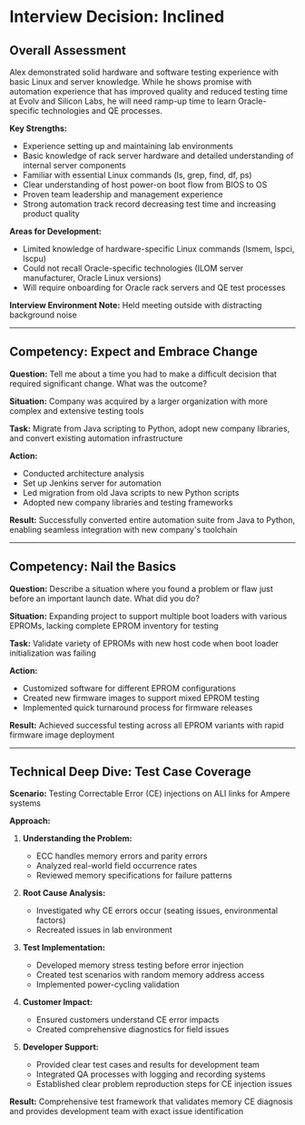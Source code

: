 # Interview Decision: Inclined

## Overall Assessment

Alex demonstrated solid hardware and software testing experience with basic Linux and server knowledge. While he shows promise with automation experience that has improved quality and reduced testing time at Evolv and Silicon Labs, he will need ramp-up time to learn Oracle-specific technologies and QE processes.

**Key Strengths:**
- Experience setting up and maintaining lab environments
- Basic knowledge of rack server hardware and detailed understanding of internal server components
- Familiar with essential Linux commands (ls, grep, find, df, ps)
- Clear understanding of host power-on boot flow from BIOS to OS
- Proven team leadership and management experience
- Strong automation track record decreasing test time and increasing product quality

**Areas for Development:**
- Limited knowledge of hardware-specific Linux commands (lsmem, lspci, lscpu)
- Could not recall Oracle-specific technologies (ILOM server manufacturer, Oracle Linux versions)
- Will require onboarding for Oracle rack servers and QE test processes

**Interview Environment Note:** Held meeting outside with distracting background noise

---

## Competency: Expect and Embrace Change

**Question:** Tell me about a time you had to make a difficult decision that required significant change. What was the outcome?

**Situation:** Company was acquired by a larger organization with more complex and extensive testing tools

**Task:** Migrate from Java scripting to Python, adopt new company libraries, and convert existing automation infrastructure

**Action:** 
- Conducted architecture analysis
- Set up Jenkins server for automation
- Led migration from old Java scripts to new Python scripts
- Adopted new company libraries and testing frameworks

**Result:** Successfully converted entire automation suite from Java to Python, enabling seamless integration with new company's toolchain

---

## Competency: Nail the Basics

**Question:** Describe a situation where you found a problem or flaw just before an important launch date. What did you do?

**Situation:** Expanding project to support multiple boot loaders with various EPROMs, lacking complete EPROM inventory for testing

**Task:** Validate variety of EPROMs with new host code when boot loader initialization was failing

**Action:**
- Customized software for different EPROM configurations
- Created new firmware images to support mixed EPROM testing
- Implemented quick turnaround process for firmware releases

**Result:** Achieved successful testing across all EPROM variants with rapid firmware image deployment

---

## Technical Deep Dive: Test Case Coverage

**Scenario:** Testing Correctable Error (CE) injections on ALI links for Ampere systems

**Approach:**
1. **Understanding the Problem:**
   - ECC handles memory errors and parity errors
   - Analyzed real-world field occurrence rates
   - Reviewed memory specifications for failure patterns

2. **Root Cause Analysis:**
   - Investigated why CE errors occur (seating issues, environmental factors)
   - Recreated issues in lab environment

3. **Test Implementation:**
   - Developed memory stress testing before error injection
   - Created test scenarios with random memory address access
   - Implemented power-cycling validation

4. **Customer Impact:**
   - Ensured customers understand CE error impacts
   - Created comprehensive diagnostics for field issues

5. **Developer Support:**
   - Provided clear test cases and results for development team
   - Integrated QA processes with logging and recording systems
   - Established clear problem reproduction steps for CE injection issues

**Result:** Comprehensive test framework that validates memory CE diagnosis and provides development team with exact issue identification